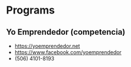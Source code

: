# Programs

## Yo Emprendedor (competencia)

- https://yoemprendedor.net
- https://www.facebook.com/yoemprendedor
- (506) 4101-8193
